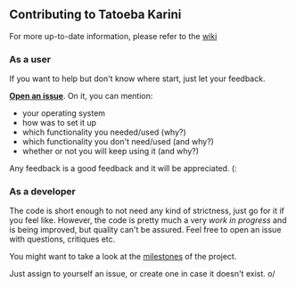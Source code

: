 ## Contributing to Tatoeba Karini

For more up-to-date information, please refer to the
[wiki](https://github.com/lsrdg/tatoeba-karini/wiki/Contributing)

### As a user

If you want to help but don't know where start, just let your feedback.

**[Open an issue](https://github.com/lsrdg/tatoeba-karini/issues/new)**. 
On it, you can mention:

- your operating system
- how was to set it up
- which functionality you needed/used (why?)
- which functionality you don't need/used (and why?)
- whether or not you will keep using it (and why?)

Any feedback is a good feedback and it will be appreciated. (:

### As a developer

The code is short enough to not need any kind of strictness, just go for it if
you feel like. However, the code is pretty much a very *work in progress* and is
being improved, but quality can't be assured. Feel free to open an issue with
questions, critiques etc.

You might want to take a look at the
[milestones](https://github.com/lsrdg/tatoeba-karini/milestones) of the project.

Just assign to yourself an issue, or create one in case it doesn't exist. o/
